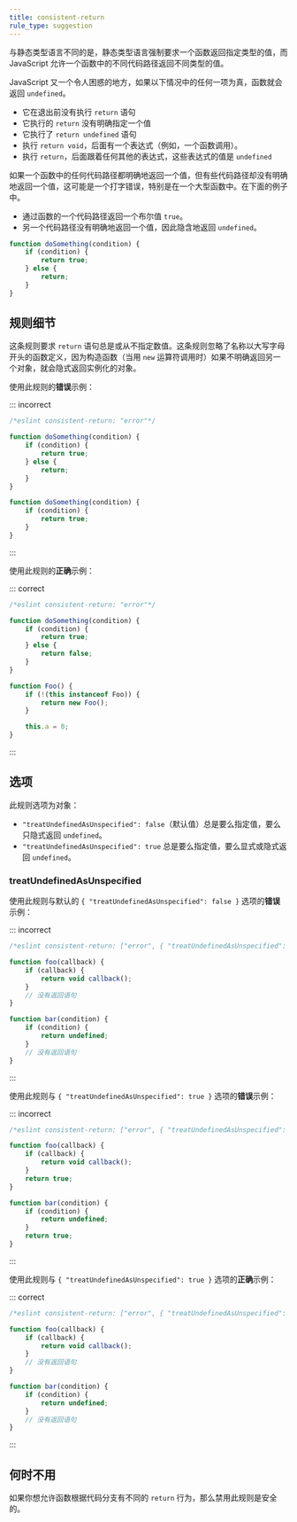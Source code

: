 ```yaml
---
title: consistent-return
rule_type: suggestion
---
```


与静态类型语言不同的是，静态类型语言强制要求一个函数返回指定类型的值，而 JavaScript 允许一个函数中的不同代码路径返回不同类型的值。

JavaScript 又一个令人困惑的地方，如果以下情况中的任何一项为真，函数就会返回 `undefined`。

* 它在退出前没有执行 `return` 语句
* 它执行的 `return` 没有明确指定一个值
* 它执行了 `return undefined` 语句
* 执行 `return void`，后面有一个表达式（例如，一个函数调用）。
* 执行 `return`，后面跟着任何其他的表达式，这些表达式的值是 `undefined`

如果一个函数中的任何代码路径都明确地返回一个值，但有些代码路径却没有明确地返回一个值，这可能是一个打字错误，特别是在一个大型函数中。在下面的例子中。

* 通过函数的一个代码路径返回一个布尔值 `true`。
* 另一个代码路径没有明确地返回一个值，因此隐含地返回 `undefined`。

```js
function doSomething(condition) {
    if (condition) {
        return true;
    } else {
        return;
    }
}
```

## 规则细节

这条规则要求 `return` 语句总是或从不指定数值。这条规则忽略了名称以大写字母开头的函数定义，因为构造函数（当用 `new` 运算符调用时）如果不明确返回另一个对象，就会隐式返回实例化的对象。

使用此规则的**错误**示例：

::: incorrect

```js
/*eslint consistent-return: "error"*/

function doSomething(condition) {
    if (condition) {
        return true;
    } else {
        return;
    }
}

function doSomething(condition) {
    if (condition) {
        return true;
    }
}
```

:::

使用此规则的**正确**示例：

::: correct

```js
/*eslint consistent-return: "error"*/

function doSomething(condition) {
    if (condition) {
        return true;
    } else {
        return false;
    }
}

function Foo() {
    if (!(this instanceof Foo)) {
        return new Foo();
    }

    this.a = 0;
}
```

:::

## 选项

此规则选项为对象：

* `"treatUndefinedAsUnspecified": false`（默认值）总是要么指定值，要么只隐式返回 `undefined`。
* `"treatUndefinedAsUnspecified": true` 总是要么指定值，要么显式或隐式返回 `undefined`。

### treatUndefinedAsUnspecified

使用此规则与默认的 `{ "treatUndefinedAsUnspecified": false }` 选项的**错误**示例：

::: incorrect

```js
/*eslint consistent-return: ["error", { "treatUndefinedAsUnspecified": false }]*/

function foo(callback) {
    if (callback) {
        return void callback();
    }
    // 没有返回语句
}

function bar(condition) {
    if (condition) {
        return undefined;
    }
    // 没有返回语句
}
```

:::

使用此规则与 `{ "treatUndefinedAsUnspecified": true }` 选项的**错误**示例：

::: incorrect

```js
/*eslint consistent-return: ["error", { "treatUndefinedAsUnspecified": true }]*/

function foo(callback) {
    if (callback) {
        return void callback();
    }
    return true;
}

function bar(condition) {
    if (condition) {
        return undefined;
    }
    return true;
}
```

:::

使用此规则与 `{ "treatUndefinedAsUnspecified": true }` 选项的**正确**示例：

::: correct

```js
/*eslint consistent-return: ["error", { "treatUndefinedAsUnspecified": true }]*/

function foo(callback) {
    if (callback) {
        return void callback();
    }
    // 没有返回语句
}

function bar(condition) {
    if (condition) {
        return undefined;
    }
    // 没有返回语句
}
```

:::

## 何时不用

如果你想允许函数根据代码分支有不同的 `return` 行为，那么禁用此规则是安全的。
